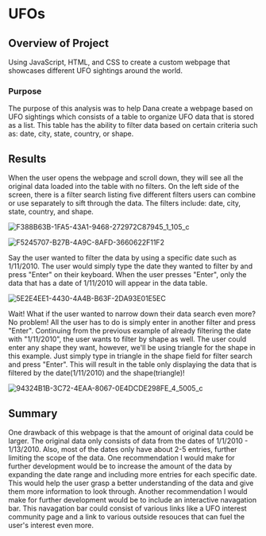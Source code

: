 # UFOs
## Overview of Project
Using JavaScript, HTML, and CSS to create a custom webpage that showcases different UFO sightings around the world.
### Purpose
The purpose of this analysis was to help Dana create a webpage based on UFO sightings which consists of a table to organize UFO data that is stored as a list. This table has the ability to filter data based on certain criteria such as: date, city, state, country, or shape.
## Results
When the user opens the webpage and scroll down, they will see all the original data loaded into the table with no filters. On the left side of the screen, there is a filter search listing five different filters users can combine or use separately to sift through the data. The filters include: date, city, state, country, and shape. 

![F388B63B-1FA5-43A1-9468-272972C87945_1_105_c](https://user-images.githubusercontent.com/92240407/156515288-74e401aa-183d-4bd7-b81e-246105c23b82.jpeg)

![F5245707-B27B-4A9C-8AFD-3660622F11F2](https://user-images.githubusercontent.com/92240407/156515300-048fe2a2-c25c-45f3-988c-bfc29a997717.jpeg)

Say the user wanted to filter the data by using a specific date such as 1/11/2010. The user would simply type the date they wanted to filter by and press "Enter" on their keyboard. When the user presses "Enter", only the data that has a date of 1/11/2010 will appear in the data table.

![5E2E4EE1-4430-4A4B-B63F-2DA93E01E5EC](https://user-images.githubusercontent.com/92240407/156516586-16c084c1-9169-4180-a848-2288492d2647.jpeg)

Wait! What if the user wanted to narrow down their data search even more? No problem! All the user has to do is simply enter in another filter and press "Enter". Continuing from the previous example of already filtering the date with "1/11/2010", the user wants to filter by shape as well. The user could enter any shape they want, however, we'll be using triangle for the shape in this example. Just simply type in triangle in the shape field for filter search and press "Enter". This will result in the table only displaying the data that is filtered by the date(1/11/2010) and the shape(triangle)!

![94324B1B-3C72-4EAA-8067-0E4DCDE298FE_4_5005_c](https://user-images.githubusercontent.com/92240407/156518728-9b9db769-1dd4-478f-b341-78727b625c63.jpeg)

## Summary
One drawback of this webpage is that the amount of original data could be larger. The original data only consists of data from the dates of 1/1/2010 - 1/13/2010. Also, most of the dates only have about 2-5 entries, further limiting the scope of the data. One recommendation I would make for further development would be to increase the amount of the data by expanding the date range and including more entries for each specific date. This would help the user grasp a better understanding of the data and give them more information to look through. Another recommendation I would make for further development would be to include an interactive navagation bar. This navagation bar could consist of various links like a UFO interest community page and a link to various outside resouces that can fuel the user's interest even more. 
